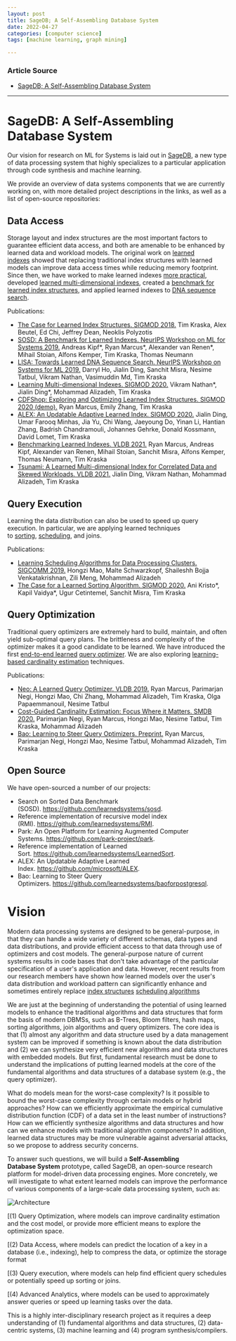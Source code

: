 ```yaml
---
layout: post
title: SageDB; A Self-Assembling Database System
date: 2022-04-27
categories: [computer science]
tags: [machine learning, graph mining]

---
```


### Article Source

* [SageDB; A Self-Assembling Database System](http://dsail.csail.mit.edu/index.php/projects/)


---

# SageDB: A Self-Assembling Database System

Our vision for research on ML for Systems is laid out
in [SageDB](http://cidrdb.org/cidr2019/papers/p117-kraska-cidr19.pdf),
a new type of data processing system that highly specializes to a
particular application through code synthesis and machine learning.

We provide an overview of data systems components that we are currently
working on, with more detailed project descriptions in the links, as
well as a list of open-source repositories:

## Data Access 

Storage layout and index structures are the most important factors to
guarantee efficient data access, and both are amenable to be enhanced by
learned data and workload models. The original work on [learned
indexes](https://arxiv.org/pdf/1712.01208.pdf) showed that replacing
traditional index structures with learned models can improve data access
times while reducing memory footprint. Since then, we have worked to
make learned indexes [more
practical](https://dl.acm.org/doi/pdf/10.1145/3318464.3389711),
developed [learned multi-dimensional
indexes](https://arxiv.org/pdf/2006.13282.pdf), created a [benchmark for
learned index structures](https://arxiv.org/pdf/2006.12804.pdf), and
applied learned indexes to [DNA sequence
search](https://arxiv.org/pdf/1910.04728.pdf).

Publications:

-   [The Case for Learned Index Structures. SIGMOD
    2018.](https://arxiv.org/pdf/1712.01208.pdf) Tim Kraska, Alex
    Beutel, Ed Chi, Jeffrey Dean, Neoklis Polyzotis
-   [SOSD: A Benchmark for Learned Indexes. NeurIPS Workshop on ML for
    Systems 2019.](https://learned.systems/papers/sosd.pdf) Andreas
    Kipf\*, Ryan Marcus\*, Alexander van Renen\*, Mihail Stoian, Alfons
    Kemper, Tim Kraska, Thomas Neumann
-   [LISA: Towards Learned DNA Sequence Search. NeurIPS Workshop on
    Systems for ML 2019.](https://arxiv.org/pdf/1910.04728.pdf) Darryl
    Ho, Jialin Ding, Sanchit Misra, Nesime Tatbul, Vikram Nathan,
    Vasimuddin Md, Tim Kraska
-   [Learning Multi-dimensional Indexes. SIGMOD
    2020.](https://arxiv.org/pdf/1912.01668.pdf) Vikram Nathan\*, Jialin
    Ding\*, Mohammad Alizadeh, Tim Kraska
-   [CDFShop: Exploring and Optimizing Learned Index Structures. SIGMOD
    2020
    (demo).](https://dl.acm.org/doi/pdf/10.1145/3318464.3384706) Ryan
    Marcus, Emily Zhang, Tim Kraska
-   [ALEX: An Updatable Adaptive Learned Index. SIGMOD
    2020.](https://dl.acm.org/doi/pdf/10.1145/3318464.3389711) Jialin
    Ding, Umar Farooq Minhas, Jia Yu, Chi Wang, Jaeyoung Do, Yinan Li,
    Hantian Zhang, Badrish Chandramouli, Johannes Gehrke, Donald
    Kossmann, David Lomet, Tim Kraska
-   [Benchmarking Learned Indexes. VLDB
    2021.](https://arxiv.org/pdf/2006.12804.pdf) Ryan Marcus, Andreas
    Kipf, Alexander van Renen, Mihail Stoian, Sanchit Misra, Alfons
    Kemper, Thomas Neumann, Tim Kraska
-   [Tsunami: A Learned Multi-dimensional Index for Correlated Data and
    Skewed Workloads. VLDB
    2021.](https://arxiv.org/pdf/2006.13282.pdf) Jialin Ding, Vikram
    Nathan, Mohammad Alizadeh, Tim Kraska

## Query Execution 

Learning the data distribution can also be used to speed up query
execution. In particular, we are applying learned techniques
to [sorting](https://dl.acm.org/doi/pdf/10.1145/3318464.3389752), [scheduling](https://web.mit.edu/decima/content/sigcomm-2019.pdf),
and joins.

Publications:

-   [Learning Scheduling Algorithms for Data Processing Clusters.
    SIGCOMM
    2019.](https://web.mit.edu/decima/content/sigcomm-2019.pdf) Hongzi
    Mao, Malte Schwarzkopf, Shaileshh Bojja Venkatakrishnan, Zili Meng,
    Mohammad Alizadeh
-   [The Case for a Learned Sorting Algorithm. SIGMOD
    2020.](https://dl.acm.org/doi/pdf/10.1145/3318464.3389752) Ani
    Kristo\*, Kapil Vaidya\*, Ugur Cetintemel, Sanchit Misra, Tim Kraska

## Query Optimization 

Traditional query optimizers are extremely hard to build, maintain, and
often yield sub-optimal query plans. The brittleness and complexity of
the optimizer makes it a good candidate to be learned. We have
introduced the first [end-to-end
learned](http://www.vldb.org/pvldb/vol12/p1705-marcus.pdf) [query
optimizer](https://arxiv.org/pdf/2004.03814.pdf). We are also
exploring [learning-based cardinality
estimation](https://ieeexplore.ieee.org/stamp/stamp.jsp?tp=&arnumber=9094107) techniques.

Publications:

-   [Neo: A Learned Query Optimizer. VLDB
    2019.](http://www.vldb.org/pvldb/vol12/p1705-marcus.pdf) Ryan
    Marcus, Parimarjan Negi, Hongzi Mao, Chi Zhang, Mohammad Alizadeh,
    Tim Kraska, Olga Papaemmanouil, Nesime Tatbul
-   [Cost-Guided Cardinality Estimation: Focus Where it Matters. SMDB
    2020.](https://ieeexplore.ieee.org/stamp/stamp.jsp?tp=&arnumber=9094107) Parimarjan
    Negi, Ryan Marcus, Hongzi Mao, Nesime Tatbul, Tim Kraska, Mohammad
    Alizadeh
-   [Bao: Learning to Steer Query Optimizers.
    Preprint.](https://arxiv.org/pdf/2004.03814.pdf) Ryan Marcus,
    Parimarjan Negi, Hongzi Mao, Nesime Tatbul, Mohammad Alizadeh, Tim
    Kraska

## Open Source 

We have open-sourced a number of our projects:

-   Search on Sorted Data Benchmark
    (SOSD). <https://github.com/learnedsystems/sosd>.
-   Reference implementation of recursive model index
    (RMI). <https://github.com/learnedsystems/RMI>.
-   Park: An Open Platform for Learning Augmented Computer
    Systems. <https://github.com/park-project/park>.
-   Reference implementation of Learned
    Sort. <https://github.com/learnedsystems/LearnedSort>.
-   ALEX: An Updatable Adaptive Learned
    Index. <https://github.com/microsoft/ALEX>.
-   Bao: Learning to Steer Query
    Optimizers. <https://github.com/learnedsystems/baoforpostgresql>.

# Vision

Modern data processing systems are designed to be general-purpose, in
that they can handle a wide variety of different schemas, data types and
data distributions, and provide efficient access to that data through
use of optimizers and cost models. The general-purpose nature of current
systems results in code bases that don't take advantage of the
particular specification of a user's application and data. However,
recent results from our research members have shown how learned models
over the user's data distribution and workload pattern can significantly
enhance and sometimes entirely replace
[index
structures](http://dsail.csail.mit.edu/index/) [scheduling
algorithms](http://dsail.csail.mit.edu/scheduler/)

We are just at the beginning of understanding the potential of using
learned models to enhance the traditional algorithms and data structures
that form the basis of modern DBMSs, such
as B-Trees, Bloom filters, hash maps, sorting algorithms, join
algorithms and query optimizers. The core
idea is that (1) almost any algorithm and data structure used by a data
management system can be improved if something is known about the data
distribution and (2) we can synthesize very efficient new algorithms and
data structures with embedded models. But first, fundamental research
must be done to understand the implications of putting learned models at
the core of the fundamental algorithms and data structures of a database
system (e.g., the query optimizer).

What do models mean for the worst-case complexity? Is it possible to
bound the worst-case complexity through certain models or hybrid
approaches? How can we efficiently approximate the empirical cumulative
distribution function (CDF) of a data set in the least number of
instructions? How can we efficiently synthesize algorithms and data
structures and how can we enhance models with traditional algorithm
components? In addition, learned data structures may be more vulnerable
against adversarial attacks, so we propose to address security
concerns.

To answer such questions, we will build a
 **Self-Assembling Database System**
prototype, called SageDB, an open-source research platform for
model-driven data processing engines. More concretely, we will
investigate to what extent learned models can improve the performance of
various components of a large-scale data processing system, such
as:

![Architecture](http://dsail.csail.mit.edu/wp-content/uploads/2018/09/Architecture.png "Architecture")

[(1) Query Optimization, where models can improve cardinality estimation
and the cost model, or provide more efficient means to explore the
optimization space.

[(2) Data Access, where models can predict the location of a key
in a database (i.e., indexing), help to compress the data, or optimize
the storage format

[(3) Query execution, where models can help find efficient query
schedules or potentially speed up sorting or
joins.

[(4) Advanced Analytics, where models can be used to approximately
answer queries or speed up learning tasks over the
data. 


This is a highly inter-disciplinary research project as it requires a
deep understanding of (1) fundamental algorithms and data structures,
(2) data-centric systems, (3) machine learning and (4) program
synthesis/compilers. 



